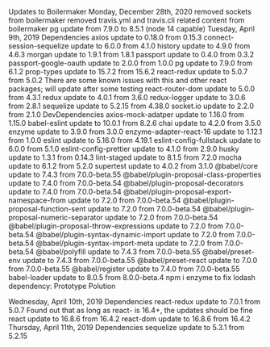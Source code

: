 Updates to Boilermaker
Monday, December 28th, 2020
removed sockets from boilermaker
removed travis.yml and travis.cli related content from boilermaker
pg update from 7.9.0 to 8.5.1 (node 14 capable)
Tuesday, April 9th, 2019
Dependencies
axios update to 0.18.0 from 0.15.3
connect-session-sequelize update to 6.0.0 from 4.1.0
history update to 4.9.0 from 4.6.3
morgan update to 1.9.1 from 1.8.1
passport update to 0.4.0 from 0.3.2
passport-google-oauth update to 2.0.0 from 1.0.0
pg update to 7.9.0 from 6.1.2
prop-types update to 15.7.2 from 15.6.2
react-redux update to 5.0.7 from 5.0.2
There are some known issues with this and other react packages; will update after some testing
react-router-dom update to 5.0.0 from 4.3.1
redux update to 4.0.1 from 3.6.0
redux-logger update to 3.0.6 from 2.8.1
sequelize update to 5.2.15 from 4.38.0
socket.io update to 2.2.0 from 2.1.0
DevDependencies
axios-mock-adatper update to 1.16.0 from 1.15.0
babel-eslint update to 10.0.1 from 8.2.6
chai update to 4.2.0 from 3.5.0
enzyme update to 3.9.0 from 3.0.0
enzyme-adapter-react-16 update to 1.12.1 from 1.0.0
eslint update to 5.16.0 from 4.19.1
eslint-config-fullstack update to 6.0.0 from 5.1.0
eslint-config-prettier update to 4.1.0 from 2.9.0
husky update to 1.3.1 from 0.14.3
lint-staged update to 8.1.5 from 7.2.0
mocha update to 6.1.2 from 5.2.0
supertest update to 4.0.2 from 3.1.0
@babel/core update to 7.4.3 from 7.0.0-beta.55
@babel/plugin-proposal-class-properties update to 7.4.0 from 7.0.0-beta.54
@babel/plugin-proposal-decorators update to 7.4.0 from 7.0.0-beta.54
@babel/plugin-proposal-export-namespace-from update to 7.2.0 from 7.0.0-beta.54
@babel/plugin-proposal-function-sent update to 7.2.0 from 7.0.0-beta.54
@babel/plugin-proposal-numeric-separator update to 7.2.0 from 7.0.0-beta.54
@babel/plugin-proposal-throw-expressions update to 7.2.0 from 7.0.0-beta.54
@babel/plugin-syntax-dynamic-import update to 7.2.0 from 7.0.0-beta.54
@babel/plugin-syntax-import-meta update to 7.2.0 from 7.0.0-beta.54
@babel/polyfill update to 7.4.3 from 7.0.0-beta.55
@babel/preset-env update to 7.4.3 from 7.0.0-beta.55
@babel/preset-react update to 7.0.0 from 7.0.0-beta.55
@babel/register update to 7.4.0 from 7.0.0-beta.55
babel-loader update to 8.0.5 from 8.0.0-beta.4
npm i enzyme to fix lodash dependency: Prototype Polution

Wednesday, April 10th, 2019
Dependencies
react-redux update to 7.0.1 from 5.0.7
Found out that as long as react- is 16.4+, the updates should be fine
react update to 16.8.6 from 16.4.2
react-dom update to 16.8.6 from 16.4.2
Thursday, April 11th, 2019
Dependencies
sequelize update to 5.3.1 from 5.2.15